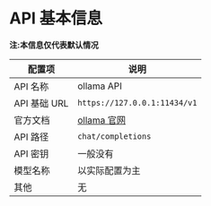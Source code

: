 # API 基本信息

 **注:本信息仅代表默认情况**

|配置项|说明|
|--|--|
|API 名称|ollama API|
|API 基础 URL|`https://127.0.0.1:11434/v1`|
|官方文档|[ollama 官网](https://ollama.com/)|
|API 路径|`chat/completions`|
|API 密钥|一般没有|
|模型名称|以实际配置为主|
|其他|无|

